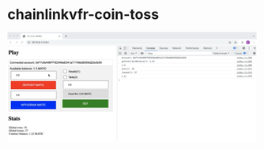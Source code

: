 # chainlinkvfr-coin-toss

<img src="https://raw.githubusercontent.com/franccan/chainlinkvfr-coin-toss/master/docs/screenshot1.png" alt="Screenshot">